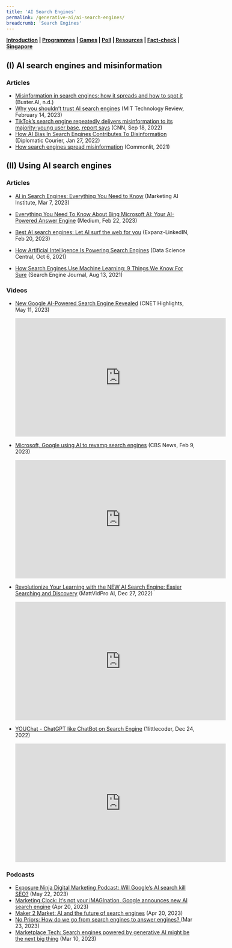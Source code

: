 ```yaml
---
title: 'AI Search Engines'
permalink: /generative-ai/ai-search-engines/
breadcrumb: 'Search Engines'
---
```


**[Introduction](/generative-ai/games/)  |   [Programmes](/generative-ai/programmes/)  |  [Games](/generative-ai/games/)  |  [Poll](/generative-ai/gen-ai-poll/)  | [Resources](/generative-ai/resource-toolkit/)  | [Fact-check](/generative-ai/fact-checking-tools/)  | [Singapore](/generative-ai/generative-ai-singapore/)**

## (I) AI search engines and misinformation

### Articles 

- [Misinformation in search engines: how it spreads and how to spot it](https://www.buster.ai/blog/misinformation-in-search-engines-how-it-spreads-and-how-to-spot-it) (Buster.AI, n.d.)
- [Why you shouldn’t trust AI search engines](https://safe.menlosecurity.com/https://www.technologyreview.com/2023/02/14/1068498/why-you-shouldnt-trust-ai-search-engines/) (MIT Technology Review, February 14, 2023)
- [TikTok’s search engine repeatedly delivers misinformation to its majority-young user base, report says](https://safe.menlosecurity.com/https://edition.cnn.com/2022/09/18/business/tiktok-search-engine-misinformation/index.html) (CNN, Sep 18, 2022)
- [How AI Bias In Search Engines Contributes To Disinformation](https://safe.menlosecurity.com/https://www.diplomaticourier.com/posts/how-ai-bias-in-search-engines-contributes-to-disinformation) (Diplomatic Courier, Jan 27, 2022)
- [How search engines spread misinformation](https://safe.menlosecurity.com/https://www.commonlit.org/en/texts/how-search-engines-spread-misinformation) (Commonlit, 2021)



## (II) Using AI search engines

### Articles 

- [AI in Search Engines: Everything You Need to Know](https://www.marketingaiinstitute.com/blog/how-search-engines-use-artificial-intelligence) (Marketing AI Institute, Mar 7, 2023)

- [Everything You Need To Know About Bing Microsoft AI: Your AI-Powered Answer Engine](https://kyleake.medium.com/everything-you-need-to-know-about-bing-microsoft-ai-your-ai-powered-answer-engine-5e2d39e7762a) (Medium, Feb 22, 2023)

- [Best AI search engines: Let AI surf the web for you](https://www.linkedin.com/pulse/best-ai-search-engines-let-surf-web-you-expanz) (Expanz-LinkedIN, Feb 20, 2023)

- [How Artificial Intelligence Is Powering Search Engines](https://www.datasciencecentral.com/how-artificial-intelligence-is-powering-search-engines/) (Data Science Central, Oct 6, 2021)

- [How Search Engines Use Machine Learning: 9 Things We Know For Sure](https://www.searchenginejournal.com/ml-things-we-know/408882/#close) (Search Engine Journal, Aug 13, 2021)

  

### Videos

- [New Google AI-Powered Search Engine Revealed](https://www.youtube.com/watch?v=uEyiRRucb4k) (CNET Highlights, May 11, 2023)

  <iframe width="560" height="315" src="https://www.youtube.com/embed/uEyiRRucb4k" title="YouTube video player" frameborder="0" allow="accelerometer; autoplay; clipboard-write; encrypted-media; gyroscope; picture-in-picture; web-share" allowfullscreen></iframe>

  

- [Microsoft, Google using AI to revamp search engines](https://www.youtube.com/watch?v=59tJtkLwbvc) (CBS News, Feb 9, 2023)

  <iframe width="560" height="315" src="https://www.youtube.com/embed/59tJtkLwbvc" title="YouTube video player" frameborder="0" allow="accelerometer; autoplay; clipboard-write; encrypted-media; gyroscope; picture-in-picture; web-share" allowfullscreen></iframe>

  

- [Revolutionize Your Learning with the NEW AI Search Engine: Easier Searching and Discovery](https://www.youtube.com/watch?v=YLLKEaUbgkE) (MattVidPro AI, Dec 27, 2022)

  <iframe width="560" height="315" src="https://www.youtube.com/embed/YLLKEaUbgkE" title="YouTube video player" frameborder="0" allow="accelerometer; autoplay; clipboard-write; encrypted-media; gyroscope; picture-in-picture; web-share" allowfullscreen></iframe>

  

- [YOUChat - ChatGPT like ChatBot on Search Engine](https://www.youtube.com/watch?v=k74Ckix-lpk) (1littlecoder, Dec 24, 2022)

  <iframe width="560" height="315" src="https://www.youtube.com/embed/k74Ckix-lpk" title="YouTube video player" frameborder="0" allow="accelerometer; autoplay; clipboard-write; encrypted-media; gyroscope; picture-in-picture; web-share" allowfullscreen></iframe>




### Podcasts 

- [Exposure Ninja Digital Marketing Podcast: Will Google’s AI search kill SEO?](https://open.spotify.com/episode/2CFsLUUmnQXvl1JzYEohov) (May 22, 2023)
- [Marketing Clock: It’s not your iMAGInation, Google announces new AI search engine](https://open.spotify.com/episode/5a2ycrS4KyJVAg1krJu4bZ) (Apr 20, 2023)
- [Maker 2 Market: AI and the future of search engines](https://open.spotify.com/episode/79tgOlWXvtEtIlx2r08ATQ) (Apr 20, 2023)
- [No Priors: How do we go from search engines to answer engines? ](https://open.spotify.com/episode/2o4kUULB5Sho0dIj3W99mw) (Mar 23, 2023)
- [Marketplace Tech: Search engines powered by generative AI might be the next big thing](https://open.spotify.com/episode/5zHuLCvm5kG6yKUBq2ehuY) (Mar 10, 2023)